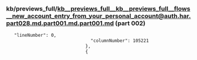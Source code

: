 ### kb/previews_full/kb__previews_full__kb__previews_full__flows__new_account_entry_from_your_personal_account@auth.har.part028.md.part001.md.part001.md (part 002)

```md
   "lineNumber": 0,
                                "columnNumber": 105221
                              },
                              {
 
```

```
